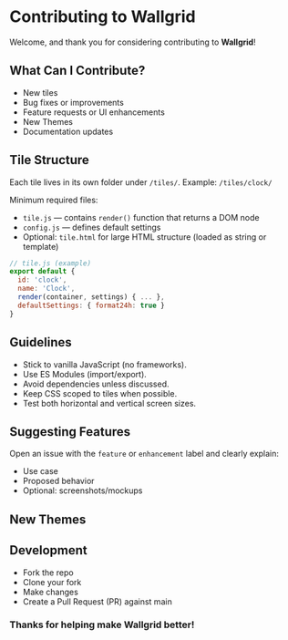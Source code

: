 # Contributing to Wallgrid

Welcome, and thank you for considering contributing to **Wallgrid**!

## What Can I Contribute?

- New tiles
- Bug fixes or improvements
- Feature requests or UI enhancements
- New Themes
- Documentation updates

## Tile Structure

Each tile lives in its own folder under `/tiles/`. Example: `/tiles/clock/`

Minimum required files:
- `tile.js` — contains `render()` function that returns a DOM node
- `config.js` — defines default settings
- Optional: `tile.html` for large HTML structure (loaded as string or template)

```js
// tile.js (example)
export default {
  id: 'clock',
  name: 'Clock',
  render(container, settings) { ... },
  defaultSettings: { format24h: true }
}
```

## Guidelines

- Stick to vanilla JavaScript (no frameworks).
- Use ES Modules (import/export).
- Avoid dependencies unless discussed.
- Keep CSS scoped to tiles when possible.
- Test both horizontal and vertical screen sizes.

## Suggesting Features
Open an issue with the `feature` or `enhancement` label and clearly explain:
- Use case
- Proposed behavior
- Optional: screenshots/mockups

## New Themes


## Development
- Fork the repo
- Clone your fork
- Make changes
- Create a Pull Request (PR) against main


### Thanks for helping make Wallgrid better!